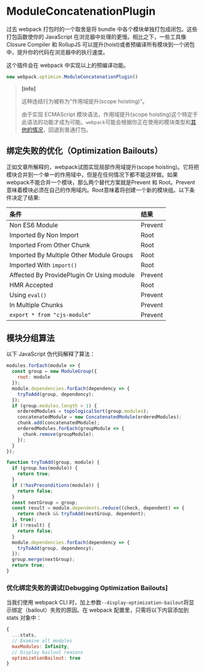 # ModuleConcatenationPlugin

过去 webpack 打包时的一个取舍是将 bundle 中各个模块单独打包成闭包。这些打包函数使你的 JavaScript 在浏览器中处理的更慢。相比之下，一些工具像 Closure Compiler 和 RollupJS 可以提升\(hoist\)或者预编译所有模块到一个闭包中，提升你的代码在浏览器中的执行速度。

这个插件会在 webpack 中实现以上的预编译功能。

```js
new webpack.optimize.ModuleConcatenationPlugin()
```

> **\[info\]**
>
> 这种连结行为被称为“作用域提升\(scope hoisting\)”。
>
> 由于实现 ECMAScript 模块语法，作用域提升\(scope hoisting\)这个特定于此语法的功能才成为可能。`webpack`可能会根据你正在使用的模块类型和[其他的情况](https://medium.com/webpack/webpack-freelancing-log-book-week-5-7-4764be3266f5)，回退到普通打包。

## 绑定失败的优化（Optimization Bailouts）

正如文章所解释的，webpack试图实现局部作用域提升\(scope hoisting\)。它将把模块合并到一个单一的作用域中，但是在任何情况下都不能这样做。如果webpack不能合并一个模块，那么两个替代方案就是Prevent 和 Root。Prevent 意味着模块必须在自己的作用域内。Root意味着将创建一个新的模块组。以下条件决定了结果:

| 条件 | 结果 |
| :--- | :--- |
| Non ES6 Module | Prevent |
| Imported By Non Import | Root |
| Imported From Other Chunk | Root |
| Imported By Multiple Other Module Groups | Root |
| Imported With `import()` | Root |
| Affected By ProvidePlugin Or Using module | Prevent |
| HMR Accepted | Root |
| Using `eval()` | Prevent |
| In Multiple Chunks | Prevent |
| `export * from "cjs-module"` | Prevent |



## 模块分组算法

以下 JavaScript 伪代码解释了算法：

```js
modules.forEach(module => {
  const group = new ModuleGroup({
    root: module
  });
  module.dependencies.forEach(dependency => {
    tryToAdd(group, dependency);
  });
  if (group.modules.length > 1) {
    orderedModules = topologicalSort(group.modules);
    concatenatedModule = new ConcatenatedModule(orderedModules);
    chunk.add(concatenatedModule);
    orderedModules.forEach(groupModule => {
      chunk.remove(groupModule);
    });
  }
});

function tryToAdd(group, module) {
  if (group.has(module)) {
    return true;
  }
  if (!hasPreconditions(module)) {
    return false;
  }
  const nextGroup = group;
  const result = module.dependents.reduce((check, dependent) => {
    return check && tryToAdd(nextGroup, dependent);
  }, true);
  if (!result) {
    return false;
  }
  module.dependencies.forEach(dependency => {
    tryToAdd(group, dependency);
  });
  group.merge(nextGroup);
  return true;
}
```

### 优化绑定失败的调试\[Debugging Optimization Bailouts\]

当我们使用 webpack CLI 时，加上参数`--display-optimization-bailout`将显示绑定（bailout）失败的原因。在 webpack 配置里，只需将以下内容添加到 stats 对象中：

```js
{
  ...stats,
  // Examine all modules
  maxModules: Infinity,
  // Display bailout reasons
  optimizationBailout: true
}
```



